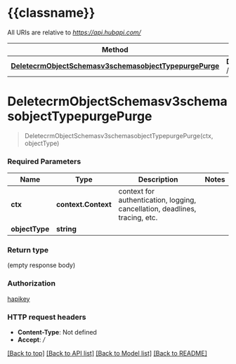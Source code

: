 # {{classname}}

All URIs are relative to *https://api.hubapi.com/*

Method | HTTP request | Description
------------- | ------------- | -------------
[**DeletecrmObjectSchemasv3schemasobjectTypepurgePurge**](PublicObjectSchemasApi.md#DeletecrmObjectSchemasv3schemasobjectTypepurgePurge) | **Delete** /crm/v3/schemas/{objectType}/purge | 

# **DeletecrmObjectSchemasv3schemasobjectTypepurgePurge**
> DeletecrmObjectSchemasv3schemasobjectTypepurgePurge(ctx, objectType)


### Required Parameters

Name | Type | Description  | Notes
------------- | ------------- | ------------- | -------------
 **ctx** | **context.Context** | context for authentication, logging, cancellation, deadlines, tracing, etc.
  **objectType** | **string**|  | 

### Return type

 (empty response body)

### Authorization

[hapikey](../README.md#hapikey)

### HTTP request headers

 - **Content-Type**: Not defined
 - **Accept**: */*

[[Back to top]](#) [[Back to API list]](../README.md#documentation-for-api-endpoints) [[Back to Model list]](../README.md#documentation-for-models) [[Back to README]](../README.md)

